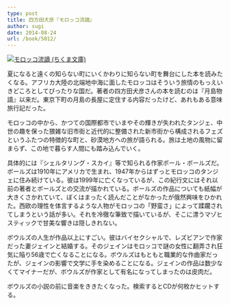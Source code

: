 ```yaml
---
type: post
title: 四方田犬彦『モロッコ流謫』
author: sugi
date: 2014-08-24
url: /book/5012/
---
```

<a href="http://www.amazon.co.jp/exec/obidos/ASIN/4480431853/chezsugi-22/ref=nosim/" onclick="_gaq.push(['_trackEvent', 'outbound-article', 'http://www.amazon.co.jp/exec/obidos/ASIN/4480431853/chezsugi-22/ref=nosim/', '']);" name="amazletlink" target="_blank"><img src="http://i1.wp.com/ecx.images-amazon.com/images/I/51ABJ6ZSiEL._SL160_.jpg?w=660" alt="モロッコ流謫 (ちくま文庫)" class="alignleft"  data-recalc-dims="1" /></a>

夏になると遠くの知らない町にいくかわりに知らない町を舞台にした本を読みたくなる。アフリカ大陸の北端地中海に面したモロッコはそういう旅情のもっえいきどころとしてぴったりな国だ。著者の四方田犬彦さんの本を読むのは『月島物語』以来だ。東京下町の月島の長屋に定住する内容だったけど、あれもある意味旅行記だった。

モロッコの中から、かつての国際都市でいまやその輝きが失われたタンジェ、中世の趣を保った猥雑な旧市街と近代的に整備された新市街から構成されるフェズというふたつの特徴的な町と、砂漠地方への旅が語られる。旅は土地の風物に留まらず、この地で暮らす人間にも踏み込んでいく。

具体的には『シェルタリング・スカイ』等で知られる作家ポール・ボールズだ。ボールズは1910年にアメリカで生まれ、1947年からはずっとモロッコのタンジェに住み続けている。彼は1999年に亡くなっているが、この紀行文にはそれ以前の著者とボールズとの交流が描かれている。ボールズの作品についても紙幅が大きくさかれていて、ぼくはまったく読んだことがなかったが俄然興味をひかれた。西欧の理性を体言するような人物がモロッコの「野蛮さ」によって蹂躙されてしまうという話が多い。それを冷徹な筆致で描いているが、そこに漂うマゾヒスティックで甘美な響きは隠しきれない。

ボウルズの人生が作品以上にすごい。彼はバイセクシャルで、レズビアンで作家だった妻ジェインと結婚する。そのジェインはモロッコで謎の女性に翻弄され狂気に陥り56歳で亡くなることになる。ボウルズはもともと職業的な作曲家だったが、ジェインの影響で文学に手を染めることになる。ジェインの作品は数少なくてマイナーだが、ボウルズが作家として有名になってしまったのは皮肉だ。

ボウルズの小説の前に音楽をききたくなった。検索するとCDが何枚かヒットする。
